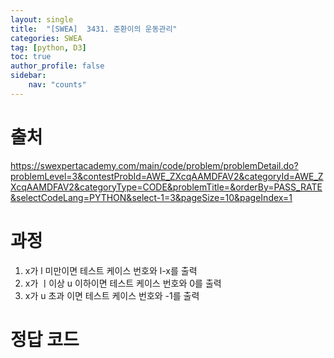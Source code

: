 ```yaml
---
layout: single
title:  "[SWEA]  3431. 준환이의 운동관리"
categories: SWEA
tag: [python, D3]
toc: true
author_profile: false
sidebar:
    nav: "counts"
---
```


# 출처
<https://swexpertacademy.com/main/code/problem/problemDetail.do?problemLevel=3&contestProbId=AWE_ZXcqAAMDFAV2&categoryId=AWE_ZXcqAAMDFAV2&categoryType=CODE&problemTitle=&orderBy=PASS_RATE&selectCodeLang=PYTHON&select-1=3&pageSize=10&pageIndex=1>

  
  
# 과정
1. x가 l 미만이면 테스트 케이스 번호와 l-x를 출력
2. x가 ㅣ이상 u 이하이면 테스트 케이스 번호와 0를 출력
3. x가 u 초과 이면 테스트 케이스 번호와 -1를 출력

# 정답 코드
<script src="https://gist.github.com/kghees/f9ed217f86da0764a5ae8b5cb8abcf17.js"></script>
  
    
